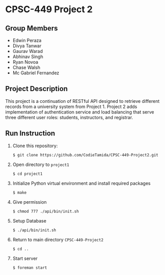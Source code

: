 # CPSC-449 Project 2

## Group Members

- Edwin Peraza
- Divya Tanwar
- Gaurav Warad
- Abhinav Singh
- Ryan Novoa
- Chase Walsh
- Mc Gabriel Fernandez

## Project Description
This project is a continuation of RESTful API designed to retrieve different records from a university system from Project 1. Project 2 adds implementation of authentication service and load balancing that serve three different user roles: students, instructors, and registrar.

## Run Instruction
1. Clone this repository:
    ```
    $ git clone https://github.com/CodieTamida/CPSC-449-Project2.git
    ```
2. Open directory to `project1`
    ```
    $ cd project1
    ```
3. Initialize Python virtual environment and install required packages

    ```
    $ make
    ```
4. Give permission
    ```
    $ chmod 777 ./api/bin/init.sh
    ```
5. Setup Database
    ```
    $ ./api/bin/init.sh
    ```
6. Return to main directory `CPSC-449-Project2`
    ```
    $ cd ..
    ```
7. Start server
    ```
    $ foreman start
    ```
